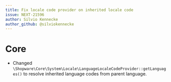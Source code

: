 ```yaml
---
title: Fix locale code provider on inherited locale code
issue: NEXT-21596
author: Silvio Kennecke
author_github: @silviokennecke
---
```

# Core
*  Changed `\Shopware\Core\System\Locale\LanguageLocaleCodeProvider::getLanguages()` to resolve inherited language codes from parent language.
